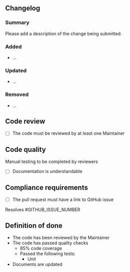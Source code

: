## Changelog

### Summary

Please add a description of the change being submitted.

### Added

- ...

### Updated

- ...

### Removed

- ...

## Code review

- [ ] The code must be reviewed by at least one Maintainer

## Code quality

Manual testing to be completed by reviewers

- [ ] Documentation is understandable

## Compliance requirements

- [ ] The pull request must have a link to GitHub issue

Resolves #GITHUB_ISSUE_NUMBER

## Definition of done

- The code has been reviewed by the Maintainer
- The code has passed quality checks
  - 85% code coverage
  - Passed the following tests:
    - Unit
- Documents are updated

